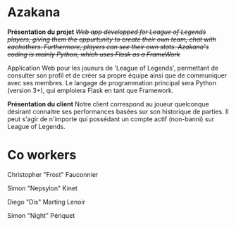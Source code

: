 # Azakana
**Présentation du projet**
~~*Web app developped for League of Legends players, giving them the oppurtunity to create their own team, chat with eachothers.
Furthermore, players can see their own stats. Azakana's coding is mainly Python, which uses Flask as a FrameWork*~~

Application Web pour les joueurs de 'League of Legends', permettant de consulter son profil et de créer sa propre équipe ainsi que 
de communiquer avec ses membres. Le langage de programmation principal sera Python (version 3+), qui emploiera Flask en tant que Framework.

**Présentation du client**
Notre client correspond au joueur quelconque désirant connaitre ses performances basées sur son historique de parties. 
Il peut s'agir de n'importe qui possédant un compte actif (non-banni) sur League of Legends.

# Co workers
Christopher "Frost" Fauconnier

Simon "Nepsylon" Kinet

Diego "Dis" Marting Lenoir

Simon "Night" Périquet
